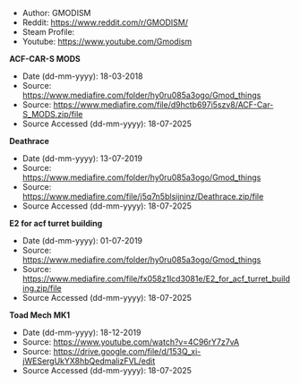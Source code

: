 - Author: GMODISM
- Reddit: https://www.reddit.com/r/GMODISM/
- Steam Profile: 
- Youtube: https://www.youtube.com/Gmodism

**ACF-CAR-S MODS**
- Date (dd-mm-yyyy): 18-03-2018
- Source: https://www.mediafire.com/folder/hy0ru085a3ogo/Gmod_things
- Source: https://www.mediafire.com/file/d9hctb697i5szv8/ACF-Car-S_MODS.zip/file
- Source Accessed (dd-mm-yyyy): 18-07-2025

**Deathrace**
- Date (dd-mm-yyyy): 13-07-2019
- Source: https://www.mediafire.com/folder/hy0ru085a3ogo/Gmod_things
- Source: https://www.mediafire.com/file/j5q7n5blsijninz/Deathrace.zip/file
- Source Accessed (dd-mm-yyyy): 18-07-2025

**E2 for acf turret building**
- Date (dd-mm-yyyy): 01-07-2019
- Source: https://www.mediafire.com/folder/hy0ru085a3ogo/Gmod_things
- Source: https://www.mediafire.com/file/fx058z1lcd3081e/E2_for_acf_turret_building.zip/file
- Source Accessed (dd-mm-yyyy): 18-07-2025

**Toad Mech MK1**
- Date (dd-mm-yyyy): 18-12-2019
- Source: https://www.youtube.com/watch?v=4C96rY7z7vA
- Source: https://drive.google.com/file/d/153Q_xi-jWESergUkYX8hbQedmalizFVL/edit
- Source Accessed (dd-mm-yyyy): 18-07-2025
